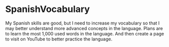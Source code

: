 # SpanishVocabulary
My Spanish skills are good, but I need to increase my vocabulary so that I may better understand more advanced concepts in the language. Plans are to learn the most 1,000 used words in the language. And then create a page to visit on YouTube to better practice the language.
